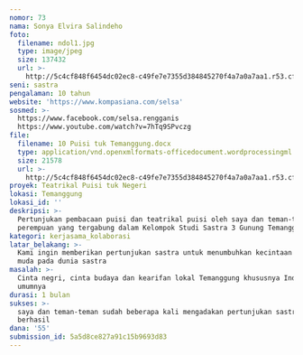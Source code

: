 ```yaml
---
nomor: 73
nama: Sonya Elvira Salindeho
foto:
  filename: ndol1.jpg
  type: image/jpeg
  size: 137432
  url: >-
    http://5c4cf848f6454dc02ec8-c49fe7e7355d384845270f4a7a0a7aa1.r53.cf2.rackcdn.com/7dfa5b77-3ab5-4e49-b9a6-0a1a501e3864/ndol1.jpg
seni: sastra
pengalaman: 10 tahun
website: 'https://www.kompasiana.com/selsa'
sosmed: >-
  https://www.facebook.com/selsa.rengganis                                                      
  https://www.youtube.com/watch?v=7hTq9SPvczg
file:
  filename: 10 Puisi tuk Temanggung.docx
  type: application/vnd.openxmlformats-officedocument.wordprocessingml.document
  size: 21578
  url: >-
    http://5c4cf848f6454dc02ec8-c49fe7e7355d384845270f4a7a0a7aa1.r53.cf2.rackcdn.com/1a6011f8-d7aa-4a4b-b52c-2bcd0deb8f15/10%20Puisi%20tuk%20Temanggung.docx
proyek: Teatrikal Puisi tuk Negeri
lokasi: Temanggung
lokasi_id: ''
deskripsi: >-
  Pertunjukan pembacaan puisi dan teatrikal puisi oleh saya dan teman-teman
  perempuan yang tergabung dalam Kelompok Studi Sastra 3 Gunung Temanggung
kategori: kerjasama_kolaborasi
latar_belakang: >-
  Kami ingin memberikan pertunjukan sastra untuk menumbuhkan kecintaan generasi
  muda pada dunia sastra
masalah: >-
  Cinta negri, cinta budaya dan kearifan lokal Temanggung khususnya Indonesia
  umumnya
durasi: 1 bulan
sukses: >-
  saya dan teman-teman sudah beberapa kali mengadakan pertunjukan sastra dan
  berhasil
dana: '55'
submission_id: 5a5d8ce827a91c15b9693d83
---
```

